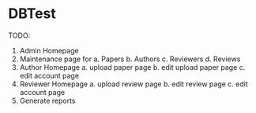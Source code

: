 # DBTest
TODO:
1. Admin Homepage
2. Maintenance page for 
   a. Papers
   b. Authors
   c. Reviewers
   d. Reviews
3. Author Homepage
   a. upload paper page
   b. edit upload paper page
   c. edit account page
4. Reviewer Homepage
   a. upload review page
   b. edit review page
   c. edit account page
5. Generate reports
